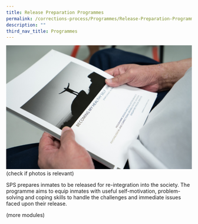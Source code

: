 ```yaml
---
title: Release Preparation Programmes
permalink: /corrections-process/Programmes/Release-Preparation-Programmes
description: ""
third_nav_title: Programmes
---
```

![](/images/Rehabilitation/BMHS-2022-StockImage-2.jpg) (check if photos is relevant)

SPS prepares inmates to be released for re-integration into the society. The programme aims to equip inmates with useful self-motivation, problem-solving and coping skills to handle the challenges and immediate issues faced upon their release.

(more modules)